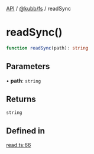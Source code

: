 [API](../../../packages.md) / [@kubb/fs](../index.md) / readSync

# readSync()

```ts
function readSync(path): string
```

## Parameters

• **path**: `string`

## Returns

`string`

## Defined in

[read.ts:66](https://github.com/kubb-project/kubb/blob/dcebbafbee668a7722775212bce85eec29e39573/packages/fs/src/read.ts#L66)
